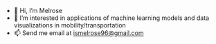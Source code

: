 - 👋 Hi, I’m Melrose
- 👀 I’m interested in applications of machine learning models and data visualizations in mobility/transportation
- 📫 Send me email at ismelrose96@gmail.com
